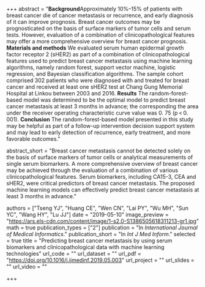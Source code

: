 +++
abstract = "**Background**Approximately 10%–15% of patients with breast cancer die of cancer metastasis or recurrence, and early diagnosis of it can improve prognosis. Breast cancer outcomes may be prognosticated on the basis of surface markers of tumor cells and serum tests. However, evaluation of a combination of clinicopathological features may offer a more comprehensive overview for breast cancer prognosis. **Materials and methods** We evaluated serum human epidermal growth factor receptor 2 (sHER2) as part of a combination of clinicopathological features used to predict breast cancer metastasis using machine learning algorithms, namely random forest, support vector machine, logistic regression, and Bayesian classification algorithms. The sample cohort comprised 302 patients who were diagnosed with and treated for breast cancer and received at least one sHER2 test at Chang Gung Memorial Hospital at Linkou between 2003 and 2016. **Results** The random-forest-based model was determined to be the optimal model to predict breast cancer metastasis at least 3 months in advance; the corresponding the area under the receiver operating characteristic curve value was 0. 75 (p < 0. 001). **Conclusion** The random-forest-based model presented in this study may be helpful as part of a follow-up intervention decision support system and may lead to early detection of recurrence, early treatment, and more favorable outcomes."

abstract_short = "Breast cancer metastasis cannot be detected solely on the basis of surface markers of tumor cells or analytical measurements of single serum biomarkers. A more comprehensive overview of breast cancer may be achieved through the evaluation of a combination of various clinicopathological features. Serum biomarkers, including CA15-3, CEA and sHER2, were critical predictors of breast cancer metastasis. The proposed machine learning models can effectively predict breast cancer metastasis at least 3 months in advance."

authors = ["Tseng YJ", "Huang CE", "Wen CN", "Lai PY", "Wu MH", "Sun YC", "Wang HY", "Lu JJ"]
date = "2019-05-10"
image_preview = "https://ars.els-cdn.com/content/image/1-s2.0-S1386505618311213-gr1.jpg"
math = true
publication_types = ["2"]
publication = "In *International Journal of Medical Informatics*."
publication_short = "In *Int J Med Inform*."
selected = true
title = "Predicting breast cancer metastasis by using serum biomarkers and clinicopathological data with machine learning technologies"
url_code = ""
url_dataset = ""
url_pdf = "https://doi.org/10.1016/j.ijmedinf.2019.05.003"
url_project = ""
url_slides = ""
url_video = ""

+++
